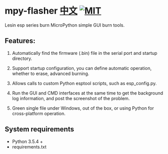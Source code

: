 # mpy-flasher [中文](README.md) [![MIT](https://img.shields.io/github/license/mashape/apistatus.svg?style=for-the-badge)](./LICENSE)

Lesin esp series burn MicroPython simple GUI burn tools.

## Features:

1. Automatically find the firmware (.bin) file in the serial port and startup directory.

2. Support startup configuration, you can define automatic operation, whether to erase, advanced burning.

3. Allows calls to custom Python esptool scripts, such as esp_config.py.

4. Run the GUI and CMD interfaces at the same time to get the background log information, and post the screenshot of the problem.

5. Green single file under Windows, out of the box, or using Python for cross-platform operation.

## System requirements

- Python 3.5.4 +
- requirements.txt
